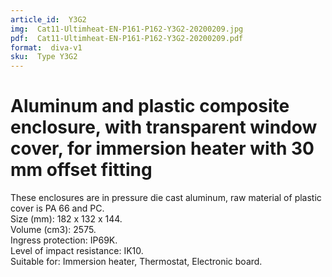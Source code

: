 ```yaml
---
article_id:  Y3G2
img:  Cat11-Ultimheat-EN-P161-P162-Y3G2-20200209.jpg
pdf:  Cat11-Ultimheat-EN-P161-P162-Y3G2-20200209.pdf
format:  diva-v1
sku:  Type Y3G2
---
```

# Aluminum and plastic composite enclosure, with transparent window cover, for immersion heater with 30 mm offset fitting

These enclosures are in pressure die cast aluminum, raw material of plastic cover is PA 66 and PC.  
Size (mm): 182 x 132 x 144.  
Volume (cm3): 2575.  
Ingress protection: IP69K.  
Level of impact resistance: IK10.  
Suitable for: Immersion heater, Thermostat, Electronic board.  

